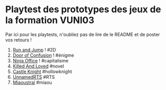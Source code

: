 # Playtest des prototypes des jeux de la formation VUNI03

Par ici pour les playtests, n'oubliez pas de lire de le README et de poster vos retours !


1. [Run and Jump](https://github.com/3WAPierre93/FinalProject/tree/main) ! #2D
2. [Door of Confusion](https://berdemata.itch.io/proto-final-02) ! #énigme
3. [Ninja Office](https://darthlemonade.itch.io/ninja-office) ! #capitalisme
4. [Killed And Loved](https://play.unity.com/mg/other/webgl-builds-387993) #novel
5. [Castle Knight](https://marleyknx.itch.io/castle-knight) #hollowknight
6. [UnnamedRTS](https://discord.gg/5uT9RSjs) #RTS
7. [Miaoustral](https://discord.gg/2yvm4qhF) #miaou
